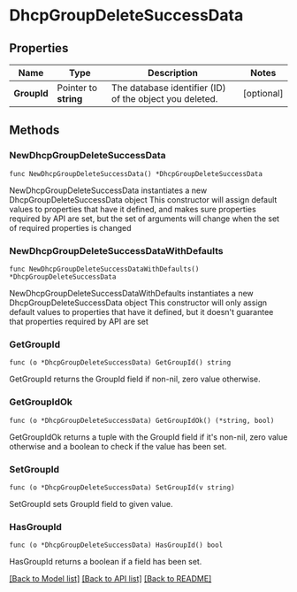 # DhcpGroupDeleteSuccessData

## Properties

Name | Type | Description | Notes
------------ | ------------- | ------------- | -------------
**GroupId** | Pointer to **string** | The database identifier (ID) of the object you deleted. | [optional] 

## Methods

### NewDhcpGroupDeleteSuccessData

`func NewDhcpGroupDeleteSuccessData() *DhcpGroupDeleteSuccessData`

NewDhcpGroupDeleteSuccessData instantiates a new DhcpGroupDeleteSuccessData object
This constructor will assign default values to properties that have it defined,
and makes sure properties required by API are set, but the set of arguments
will change when the set of required properties is changed

### NewDhcpGroupDeleteSuccessDataWithDefaults

`func NewDhcpGroupDeleteSuccessDataWithDefaults() *DhcpGroupDeleteSuccessData`

NewDhcpGroupDeleteSuccessDataWithDefaults instantiates a new DhcpGroupDeleteSuccessData object
This constructor will only assign default values to properties that have it defined,
but it doesn't guarantee that properties required by API are set

### GetGroupId

`func (o *DhcpGroupDeleteSuccessData) GetGroupId() string`

GetGroupId returns the GroupId field if non-nil, zero value otherwise.

### GetGroupIdOk

`func (o *DhcpGroupDeleteSuccessData) GetGroupIdOk() (*string, bool)`

GetGroupIdOk returns a tuple with the GroupId field if it's non-nil, zero value otherwise
and a boolean to check if the value has been set.

### SetGroupId

`func (o *DhcpGroupDeleteSuccessData) SetGroupId(v string)`

SetGroupId sets GroupId field to given value.

### HasGroupId

`func (o *DhcpGroupDeleteSuccessData) HasGroupId() bool`

HasGroupId returns a boolean if a field has been set.


[[Back to Model list]](../README.md#documentation-for-models) [[Back to API list]](../README.md#documentation-for-api-endpoints) [[Back to README]](../README.md)


